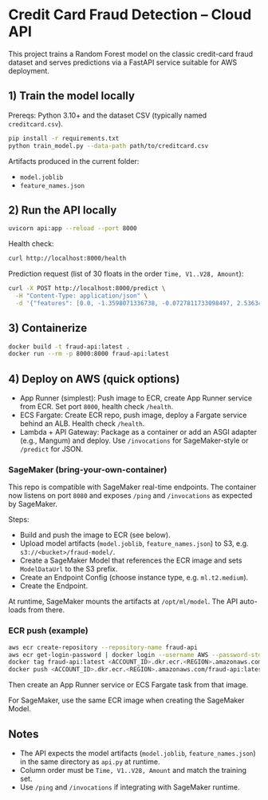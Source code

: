 # Credit Card Fraud Detection – Cloud API

This project trains a Random Forest model on the classic credit-card fraud dataset and serves predictions via a FastAPI service suitable for AWS deployment.

## 1) Train the model locally

Prereqs: Python 3.10+ and the dataset CSV (typically named `creditcard.csv`).

```bash
pip install -r requirements.txt
python train_model.py --data-path path/to/creditcard.csv
```

Artifacts produced in the current folder:
- `model.joblib`
- `feature_names.json`

## 2) Run the API locally

```bash
uvicorn api:app --reload --port 8000
```

Health check:
```bash
curl http://localhost:8000/health
```

Prediction request (list of 30 floats in the order `Time, V1..V28, Amount`):
```bash
curl -X POST http://localhost:8000/predict \
  -H "Content-Type: application/json" \
  -d '{"features": [0.0, -1.3598071336738, -0.0727811733098497, 2.53634673796914, 1.37815522427443, -0.338320769942518, 0.462387777762292, 0.239598554061257, 0.0986979012610507, 0.363786969611213, 0.0907941719789316, -0.551599533260813, -0.617800855762348, -0.991389847235408, -0.311169353699879, 1.46817697209427, -0.470400525259478, 0.207971241929242, 0.0257905801985591, 0.403992960255733, 0.251412098239705, -0.018306777944153, 0.277837575558899, -0.110473910188767, 0.0669280749146731, 0.128539358273528, -0.189114843888824, 0.133558376740387, 0.217134702226017, 149.62]}'
```

## 3) Containerize

```bash
docker build -t fraud-api:latest .
docker run --rm -p 8000:8000 fraud-api:latest
```

## 4) Deploy on AWS (quick options)

- App Runner (simplest): Push image to ECR, create App Runner service from ECR. Set port `8000`, health check `/health`.
- ECS Fargate: Create ECR repo, push image, deploy a Fargate service behind an ALB. Health check `/health`.
- Lambda + API Gateway: Package as a container or add an ASGI adapter (e.g., Mangum) and deploy. Use `/invocations` for SageMaker-style or `/predict` for JSON.

### SageMaker (bring-your-own-container)

This repo is compatible with SageMaker real-time endpoints. The container now listens on port `8080` and exposes `/ping` and `/invocations` as expected by SageMaker.

Steps:
- Build and push the image to ECR (see below).
- Upload model artifacts (`model.joblib`, `feature_names.json`) to S3, e.g. `s3://<bucket>/fraud-model/`.
- Create a SageMaker Model that references the ECR image and sets `ModelDataUrl` to the S3 prefix.
- Create an Endpoint Config (choose instance type, e.g. `ml.t2.medium`).
- Create the Endpoint.

At runtime, SageMaker mounts the artifacts at `/opt/ml/model`. The API auto-loads from there.

### ECR push (example)

```bash
aws ecr create-repository --repository-name fraud-api
aws ecr get-login-password | docker login --username AWS --password-stdin <ACCOUNT_ID>.dkr.ecr.<REGION>.amazonaws.com
docker tag fraud-api:latest <ACCOUNT_ID>.dkr.ecr.<REGION>.amazonaws.com/fraud-api:latest
docker push <ACCOUNT_ID>.dkr.ecr.<REGION>.amazonaws.com/fraud-api:latest
```

Then create an App Runner service or ECS Fargate task from that image.

For SageMaker, use the same ECR image when creating the SageMaker Model.

## Notes

- The API expects the model artifacts (`model.joblib`, `feature_names.json`) in the same directory as `api.py` at runtime.
- Column order must be `Time, V1..V28, Amount` and match the training set.
- Use `/ping` and `/invocations` if integrating with SageMaker runtime.


